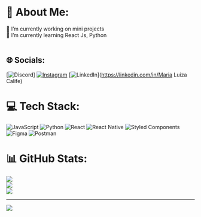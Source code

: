 # 💫 About Me:
🔭 I’m currently working on mini projects<br>🌱 I’m currently learning React Js, Python<br><br>


## 🌐 Socials:
[![Discord](https://img.shields.io/badge/Discord-%237289DA.svg?logo=discord&logoColor=white)] [![Instagram](https://img.shields.io/badge/Instagram-%23E4405F.svg?logo=Instagram&logoColor=white)](https://instagram.com/calife_l) [![LinkedIn](https://img.shields.io/badge/LinkedIn-%230077B5.svg?logo=linkedin&logoColor=white)](https://linkedin.com/in/Maria Luiza Calife) 

# 💻 Tech Stack:
![JavaScript](https://img.shields.io/badge/javascript-%23323330.svg?style=for-the-badge&logo=javascript&logoColor=%23F7DF1E) ![Python](https://img.shields.io/badge/python-3670A0?style=for-the-badge&logo=python&logoColor=ffdd54) ![React](https://img.shields.io/badge/react-%2320232a.svg?style=for-the-badge&logo=react&logoColor=%2361DAFB) ![React Native](https://img.shields.io/badge/react_native-%2320232a.svg?style=for-the-badge&logo=react&logoColor=%2361DAFB) ![Styled Components](https://img.shields.io/badge/styled--components-DB7093?style=for-the-badge&logo=styled-components&logoColor=white) 	![Figma](https://img.shields.io/badge/figma-%23F24E1E.svg?style=for-the-badge&logo=figma&logoColor=white) ![Postman](https://img.shields.io/badge/Postman-FF6C37?style=for-the-badge&logo=postman&logoColor=white)
# 📊 GitHub Stats:
![](https://github-readme-stats.vercel.app/api?username=LuizaCalife&theme=synthwave&hide_border=false&include_all_commits=false&count_private=false)<br/>
![](https://github-readme-streak-stats.herokuapp.com/?user=LuizaCalife&theme=synthwave&hide_border=false)<br/>
![](https://github-readme-stats.vercel.app/api/top-langs/?username=LuizaCalife&theme=synthwave&hide_border=false&include_all_commits=false&count_private=false&layout=compact)

---
[![](https://visitcount.itsvg.in/api?id=LuizaCalife&icon=0&color=10)](https://visitcount.itsvg.in)

<!-- Proudly created with GPRM ( https://gprm.itsvg.in ) -->
